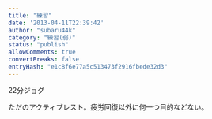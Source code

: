```yaml
---
title: "練習"
date: '2013-04-11T22:39:42'
author: "subaru44k"
category: "練習(弱)"
status: "publish"
allowComments: true
convertBreaks: false
entryHash: "e1c8f6e77a5c513473f2916fbede32d3"
---
```

22分ジョグ

ただのアクティブレスト。疲労回復以外に何一つ目的などない。

